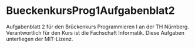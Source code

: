 # BueckenkursProg1Aufgabenblat2
Aufgabenblatt 2 für den Brückenkurs Programmieren I an der TH Nürnberg. Verantwortlich für den Kurs ist die Fachschaft Informatik. Diese Aufgaben unterliegen der MIT-Lizenz. 

